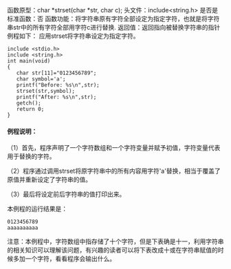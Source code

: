 函数原型：char *strset(char *str, char c);
头文件：include<string.h>
是否是标准函数：否
函数功能：将字符串原有字符全部设定为指定字符，也就是将字符串str中的所有字符全部用字符c进行替换.
返回值：返回指向被替换字符串的指针
例程如下： 应用strset将字符串设定为指定字符。
```  
include <stdio.h>
include <string.h>
int main(void)
{
   char str[11]="0123456789";
   char symbol='a';
   printf("Before: %s\n",str);
   strset(str,symbol);
   printf("After: %s\n",str);
   getch();
   return 0;
}
```
#### 例程说明：

（1）首先，程序声明了一个字符数组和一个字符变量并赋予初值，字符变量代表用于替换的字符。

（2）程序通过调用strset将原字符串中的所有内容用字符'a'替换，相当于覆盖了原值并重新设定了字符串的值。

（3）最后将设定前后字符串的值打印出来。

本例程的运行结果是：
```  
0123456789
aaaaaaaaaa
```

注意：本例程中，字符数组中指存储了十个字符，但是下表确是十一，利用字符串的相关知识可以理解该问题，有兴趣的读者可以将下表改成十或在字符串赋值的时候多加一个字符，看看程序会输出什么。

